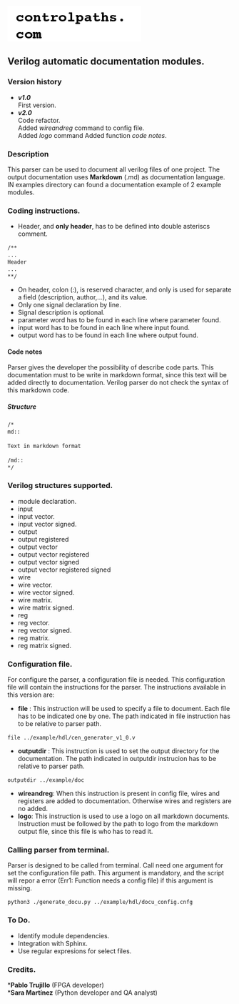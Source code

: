![image](./example/doc/logo.png)
## Verilog automatic documentation modules.

### Version history
- ***v1.0***  
First version.  
- ***v2.0***  
Code refactor.  
Added *wireandreg* command to config file.  
Added *logo* command
Added function *code notes*.

### Description
This parser can be used to document all verilog files of one project. The output documentation uses **Markdown** (.md) as documentation language. IN examples directory can found a documentation example of 2 example modules.

### Coding instructions.
- Header, and **only header**, has to be defined into double asteriscs comment.

```
/**
...
Header
...
**/
```
- On header, colon (:), is reserved character, and only is used for separate a field (description, author,...), and its value.
- Only one signal declaration by line.
- Signal description is optional.
- parameter word has to be found in each line where parameter found.
- input word has to be found in each line where input found.
- output word has to be found in each line where output found.

#### Code notes
Parser gives the developer the possibility of describe code parts. This documentation must to be write in markdown format, since this text will be added directly to documentation. Verilog parser do not check the syntax of this markdown code.  
##### Structure
```
/*
md::

Text in markdown format

/md::
*/
```

### Verilog structures supported.
- module declaration.
- input
- input vector.
- input vector signed.
- output
- output registered
- output vector
- output vector registered
- output vector signed
- output vector registered signed
- wire
- wire vector.
- wire vector signed.
- wire matrix.
- wire matrix signed.
- reg
- reg vector.
- reg vector signed.
- reg matrix.
- reg matrix signed.

### Configuration file.
For configure the parser, a configuration file is needed. This configuration file will contain the instructions for the parser. The instructions available in this version are:
- **file** : This instruction will be used to specify a file to document. Each file has to be indicated one by one. The path indicated in file instruction has to be relative to parser path.
```
file ../example/hdl/cen_generator_v1_0.v
```
- **outputdir** : This instruction is used to set the output directory for the documentation. The path indicated in outputdir instrucion has to be relative to parser path.
```
outputdir ../example/doc
```
- **wireandreg**: When this instruction is present in config file, wires and registers are added to documentation. Otherwise wires and registers are no added.
- **logo**: This instruction is used to use a logo on all markdown documents. Instruction must be followed by the path to logo from the markdown output file, since this file is who has to read it.

### Calling parser from terminal.
Parser is designed to be called from terminal. Call need one argument for set the configuration file path. This argument is mandatory, and the script will repor a error (Err1: Function needs a config file) if this argument is missing.
```
python3 ./generate_docu.py ../example/hdl/docu_config.cnfg
```
### To Do.
- Identify module dependencies.
- Integration with Sphinx.
- Use regular expresions for select files.

### Credits.
***Pablo Trujillo** (FPGA developer)  
***Sara Martínez** (Python developer and QA analyst)
